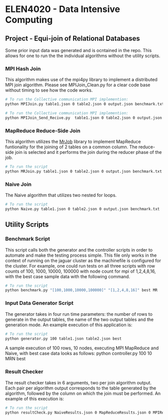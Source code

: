 # ELEN4020 - Data Intensive Computing
## Project - Equi-join of Relational Databases
Some prior input data was generated and is ocntained in the repo. This allows for one to run the the individual algorithms without the utility scripts. 
### MPI Hash Join 
This algorithm makes use of the mpi4py library to implement a distributed MPI join algorithm. Please see MPIJoin_Clean.py for a clear code base without timing to see how the code works.
```bash
# To run the Collective communication MPI implemention:
python MPIJoin.py table1.json 0 table2.json 0 output.json benchmark.txt

# To run the Collective communication MPI implemention:
python MPIJoin_Send_Recive.py  table1.json 0 table2.json 0 output.json benchmark.txt
```
### MapReduce Reduce-Side Join
This algorithm utilizes the [MrJob](https://github.com/Yelp/mrjob) library to implement MapReduce funtionality for the joining of 2 tables on a common column. The reduce-side join is selected and it performs the join during the reducer phase of the job. 

```bash
# To run the script
python MRJoin.py table1.json 0 table2.json 0 output.json benchmark.txt
```

### Naive Join
The Naive algorithm that utilizes two nested for loops.

```bash
# To run the script
python Naive.py table1.json 0 table2.json 0 output.json benchmark.txt
```

## Utility Scripts
### Benchmark Script
This script calls both the generator and the controller scripts in order to automate and make the testing process simple. This file only works in the context of running on the jaguar cluster as the machinefile is configured for the cluster. For example, one could run tests on all three scripts with row counts of 100, 1000, 10000, 100000 with node count for mpi of 1,2,4,8,16, with the best case sample data with the following command. 

```bash
# To run the script
python benchmark.py "[100,1000,10000,100000]" "[1,2,4,8,16]" best MR
```
### Input Data Generator Script

The generator takes in four run time parameters: the number of rows to generate in the output tables, the name of the two output tables and the generation mode. An example execution of this application is:

```bash
# To run the script
python generator.py 100 table1.json table2.json best
```
A sample execution of 100 rows, 10 nodes, executing MPI MapReduce and Naive, with best case data looks as follows:
python controller.py 100 10 MRN best


### Result Checker

The result checker takes in 6 arguments, two per join algorithm output. Each pair per algorithm output corresponds to the table generated by the algorithm, followed by the column on which the join must be performed. An example of this execution is:
```bash
# To run the script
python resultCheck.py NaiveResults.json 0 MapReduceResults.json 0 MPIResults.json 0
```
